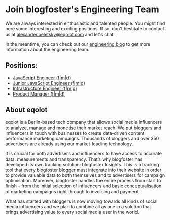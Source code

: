 # Join blogfoster's Engineering Team

We are always interested in enthusiastic and talented people. You might find here some interesting and exciting positions. If so, don't hestitate to contact us at alexander.beletsky@eqolot.com and let's chat.

In the meantime, you can check out our [engineering blog](https://engineering.blogfoster.com) to get more information about the engineering team.

## Positions:

- [JavaScript Engineer (f|m|d)](javascript-engineer.md)
- [Junior JavaScript Engineer (f|m|d)](junior-javascript-engineer.md)
- [Infrastructure Engineer (f|m|d)](infrastructure-engineer.md)
- [Product Manager (f|m|d)](product-manager.md)

## About eqolot

eqolot is a Berlin-based tech company that allows social media influencers to analyze, manage and monetise their market reach. We put bloggers and influencers in touch with businesses to create data-driven content performance marketing campaigns. Thousands of bloggers and over 350 advertisers are already using our market-leading technology.

It is crucial for both advertisers and influencers to have access to accurate data, measurements and transparency. That’s why blogfoster has developed its own tracking solution: blogfoster Insights. This is a tracking tool that every blogfoster blogger must integrate into their website in order to provide valuable data to both themselves and to advertisers for campaign optimisation. Moreover, blogfoster handles the entire process from start to finish – from the initial selection of influencers and basic conceptualisation of marketing campaigns right through to invoicing and payment.

What has started with bloggers is now moving towards all kinds of social media influencers and we plan to combine all as one in a solution that brings advertising value to every social media user in the world.
